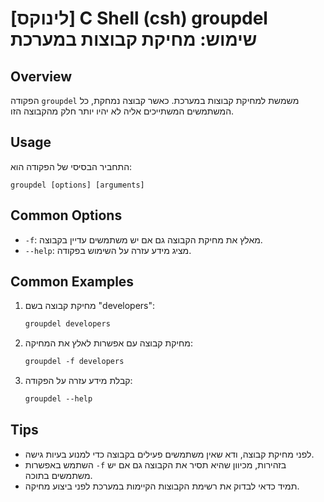 # [לינוקס] C Shell (csh) groupdel שימוש: מחיקת קבוצות במערכת

## Overview
הפקודה `groupdel` משמשת למחיקת קבוצות במערכת. כאשר קבוצה נמחקת, כל המשתמשים המשתייכים אליה לא יהיו יותר חלק מהקבוצה הזו.

## Usage
התחביר הבסיסי של הפקודה הוא:

```
groupdel [options] [arguments]
```

## Common Options
- `-f`: מאלץ את מחיקת הקבוצה גם אם יש משתמשים עדיין בקבוצה.
- `--help`: מציג מידע עזרה על השימוש בפקודה.

## Common Examples
1. מחיקת קבוצה בשם "developers":
   ```csh
   groupdel developers
   ```

2. מחיקת קבוצה עם אפשרות לאלץ את המחיקה:
   ```csh
   groupdel -f developers
   ```

3. קבלת מידע עזרה על הפקודה:
   ```csh
   groupdel --help
   ```

## Tips
- לפני מחיקת קבוצה, ודא שאין משתמשים פעילים בקבוצה כדי למנוע בעיות גישה.
- השתמש באפשרות `-f` בזהירות, מכיוון שהיא תסיר את הקבוצה גם אם יש משתמשים בתוכה.
- תמיד כדאי לבדוק את רשימת הקבוצות הקיימות במערכת לפני ביצוע מחיקה.